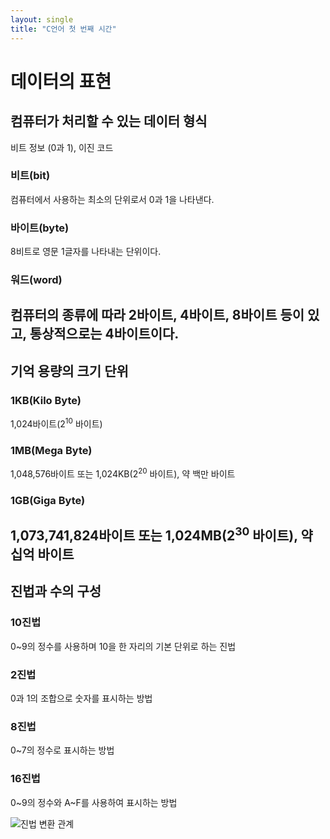 ```yaml
---
layout: single
title: "C언어 첫 번째 시간"
---
```


# 데이터의 표현

## 컴퓨터가 처리할 수 있는 데이터 형식
비트 정보 (0과 1), 이진 코드

### 비트(bit)
컴퓨터에서 사용하는 최소의 단위로서 0과 1을 나타낸다.

### 바이트(byte)
8비트로 영문 1글자를 나타내는 단위이다.

### 워드(word)
컴퓨터의 종류에 따라 2바이트, 4바이트, 8바이트 등이 있고, 통상적으로는 4바이트이다.
---

## 기억 용량의 크기 단위
### 1KB(Kilo Byte)
1,024바이트(2<sup>10</sup> 바이트)
### 1MB(Mega Byte)
1,048,576바이트 또는 1,024KB(2<sup>20</sup> 바이트), 약 백만 바이트
### 1GB(Giga Byte)
1,073,741,824바이트 또는 1,024MB(2<sup>30</sup> 바이트), 약 십억 바이트
---

## 진법과 수의 구성
### 10진법
0\~9의 정수를 사용하며 10을 한 자리의 기본 단위로 하는 진법
### 2진법
0과 1의 조합으로 숫자를 표시하는 방법
### 8진법
0\~7의 정수로 표시하는 방법
### 16진법
0\~9의 정수와 A\~F를 사용하여 표시하는 방법   

![진법 변환 관계](https://user-images.githubusercontent.com/87588784/126455439-71e357d8-6164-4ce5-85d1-93bf1af5e94a.jpg)

